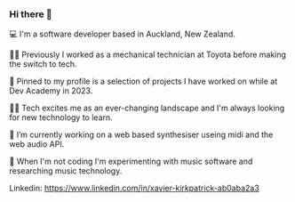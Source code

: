 ### Hi there 👋

💻 I'm a software developer based in Auckland, New Zealand. 

👨‍🔧 Previously I worked as a mechanical technician at Toyota before making the switch to tech.  

📌 Pinned to my profile is a selection of projects I have worked on while at Dev Academy in 2023. 

👨‍💻 Tech excites me as an ever-changing landscape and I'm always looking for new technology to learn.

🔭 I’m currently working on a web based synthesiser useing midi and the web audio API. 

🧬 When I'm not coding I'm experimenting with music software and researching music technology. 

Linkedin: https://www.linkedin.com/in/xavier-kirkpatrick-ab0aba2a3
<!--
**xavier-kirkpatrick/xavier-kirkpatrick** is a ✨ _special_ ✨ repository because its `README.md` (this file) appears on your GitHub profile.

Here are some ideas to get you started:

- 🔭 I’m currently working on ...
- 🌱 I’m currently learning ...
- 👯 I’m looking to collaborate on ...
- 🤔 I’m looking for help with ...
- 💬 Ask me about ...
- 📫 How to reach me: ...
- 😄 Pronouns: ...
- ⚡ Fun fact: ...
-->
